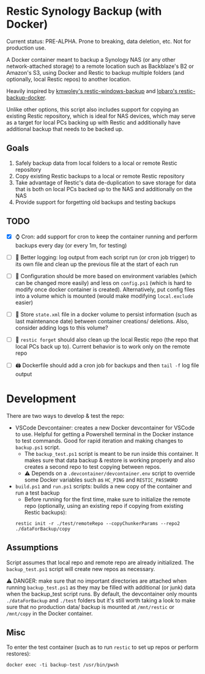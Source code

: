 # Restic Synology Backup (with Docker)

Current status: PRE-ALPHA. Prone to breaking, data deletion, etc. Not for production use.

A Docker container meant to backup a Synology NAS (or any other network-attached storage)
to a remote location such as Backblaze's B2 or Amazon's S3, using Docker
and Restic to backup multiple folders (and optionally, local Restic repos)
to another location.

Heavily inspired by [kmwoley's restic-windows-backup](https://github.com/kmwoley/restic-windows-backup)
and [lobaro's restic-backup-docker](https://github.com/lobaro/restic-backup-docker).

Unlike other options, this script also includes support for copying an existing Restic repository,
which is ideal for NAS devices, which may serve as a target for local PCs backing up with Restic
and additionally have additional backup that needs to be backed up.

## Goals
1. Safely backup data from local folders to a local or remote Restic repository
2. Copy existing Restic backups to a local or remote Restic repository
3. Take advantage of Restic's data de-duplication to save storage for data
that is both on local PCs backed up to the NAS and additionally on the NAS
4. Provide support for forgetting old backups and testing backups

## TODO
- [x] ⌚ Cron: add support for cron to keep the container running and perform backups every day (or every 1m, for testing)
- [ ] 📰 Better logging: log output from each script run (or cron job trigger) to its own file
and clean up the previous file at the start of each run
- [ ] 🚧 Configuration should be more based on environment variables (which can be changed more easily)
and less on `config.ps1` (which is hard to modify once docker container is created).
Alternatively, put config files into a volume which is mounted (would make modifying `local.exclude` easier)
- [ ] 💾 Store `state.xml` file in a docker volume to persist information (such as last maintenance date)
between container creations/ deletions. Also, consider adding logs to this volume?
- [ ] 🧹 `restic forget` should also clean up the local Restic repo (the repo that local PCs back up to).
Current behavior is to work only on the remote repo
- [ ] 🖨 Dockerfile should add a cron job for backups and then `tail -f` log file output


# Development

There are two ways to develop & test the repo:
- VSCode Devcontainer: creates a new Docker devcontainer for VSCode to use.
Helpful for getting a Powershell terminal in the Docker instance to test commands.
Good for rapid iteration and making changes to `backup.ps1` script.
  - The `backup_test.ps1` script is meant to be run inside this container.
  It makes sure that data backup & restore is working properly and also creates a second repo
  to test copying between repos. 
  - ⚠ Depends on a `.devcontainer/devcontainer.env` script to override some Docker variables
  such as `HC_PING` and `RESTIC_PASSWORD`
- `build.ps1` and `run.ps1` scripts: builds a new copy of the container and run a test backup
  - Before running for the first time, make sure to initialize the remote repo
  (optionally, using an existing repo if copying from existing Restic backups):
  ```
  restic init -r ./test/remoteRepo --copyChunkerParams --repo2 ./dataForBackup/copy
  ```

## Assumptions
Script assumes that local repo and remote repo are already initialized.
The `backup_test.ps1` script will create new repos as necessary.

⚠ DANGER: make sure that no important directories are attached when running `backup_test.ps1`
as they may be filled with additional (or junk) data when the backup_test script runs.
By default, the devcontainer only mounts `./dataForBackup` and `./test` folders but it's still worth
taking a look to make sure that no production data/ backup is mounted at `/mnt/restic` or `/mnt/copy`
in the Docker container.

## Misc
To enter the test container (such as to run `restic` to set up repos or perform restores):

```
docker exec -ti backup-test /usr/bin/pwsh
```
